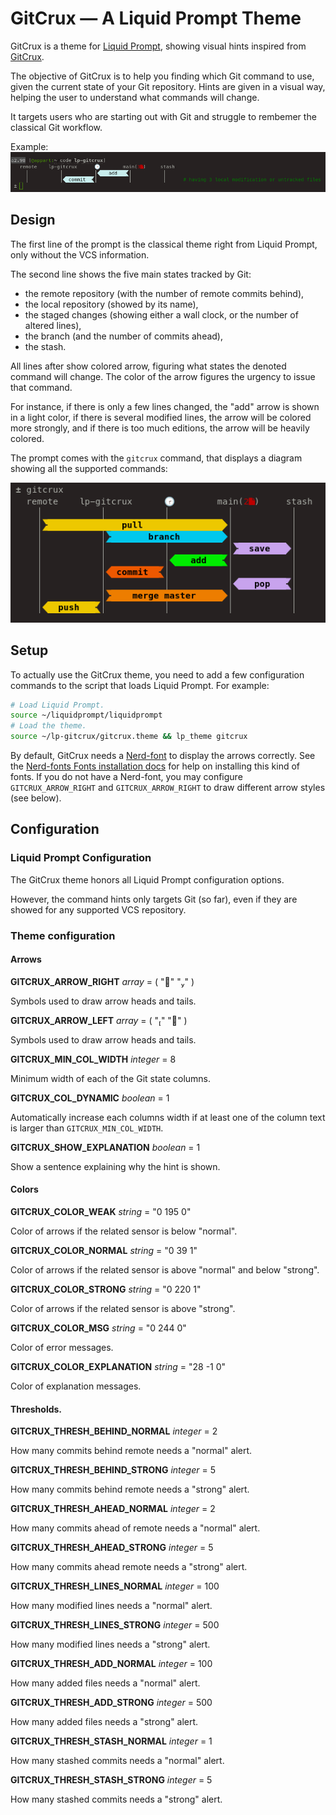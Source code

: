 GitCrux — A Liquid Prompt Theme
===============================

GitCrux is a theme for [Liquid Prompt](https://github.com/nojhan/liquidprompt),
showing visual hints inspired from [GitCrux](https://github.com/nojhan/gitcrux).

The objective of GitCrux is to help you finding which Git command to use,
given the current state of your Git repository.
Hints are given in a visual way, helping the user to understand what commands
will change.

It targets users who are starting out with Git and struggle to rembemer
the classical Git workflow.

Example:
![](add-commit.png)


Design
------

The first line of the prompt is the classical theme right from Liquid Prompt,
only without the VCS information.

The second line shows the five main states tracked by Git:

- the remote repository (with the number of remote commits behind),
- the local repository (showed by its name),
- the staged changes (showing either a wall clock, or the number of altered lines),
- the branch (and the number of commits ahead),
- the stash.

All lines after show colored arrow, figuring what states the denoted command
will change. The color of the arrow figures the urgency to issue that command.

For instance, if there is only a few lines changed, the "add" arrow is shown
in a light color, if there is several modified lines, the arrow will be colored
more strongly, and if there is too much editions, the arrow will be heavily
colored.

The prompt comes with the `gitcrux` command, that displays a diagram showing
all the supported commands:

![](gitcrux.png)


Setup
-----

To actually use the GitCrux theme, you need to add a few configuration commands
to the script that loads Liquid Prompt. For example:

```sh
# Load Liquid Prompt.
source ~/liquidprompt/liquidprompt
# Load the theme.
source ~/lp-gitcrux/gitcrux.theme && lp_theme gitcrux
```

By default, GitCrux needs a [Nerd-font](https://www.nerdfonts.com/) to display
the arrows correctly.
See the [Nerd-fonts Fonts installation docs](https://www.nerdfonts.com/)
for help on installing this kind of fonts.
If you do not have a Nerd-font, you may configure
`GITCRUX_ARROW_RIGHT` and `GITCRUX_ARROW_RIGHT` to draw different arrow styles
(see below).


Configuration
-------------

### Liquid Prompt Configuration

The GitCrux theme honors all Liquid Prompt configuration options.

However, the command hints only targets Git (so far), even if they are showed
for any supported VCS repository.


### Theme configuration

#### Arrows

**GITCRUX_ARROW_RIGHT** *array* = ( "" "" )

Symbols used to draw arrow heads and tails.

**GITCRUX_ARROW_LEFT** *array* = ( "" "" )

Symbols used to draw arrow heads and tails.

**GITCRUX_MIN_COL_WIDTH** *integer* = 8

Minimum width of each of the Git state columns.

**GITCRUX_COL_DYNAMIC** *boolean* = 1

Automatically increase each columns width if at least one of the column text
is larger than `GITCRUX_MIN_COL_WIDTH`.

**GITCRUX_SHOW_EXPLANATION** *boolean* = 1

Show a sentence explaining why the hint is shown.


#### Colors

**GITCRUX_COLOR_WEAK** *string* = "0 195 0"

Color of arrows if the related sensor is below "normal".

**GITCRUX_COLOR_NORMAL** *string* = "0 39 1"

Color of arrows if the related sensor is above "normal" and below "strong".

**GITCRUX_COLOR_STRONG** *string* = "0 220 1"

Color of arrows if the related sensor is above "strong".

**GITCRUX_COLOR_MSG** *string* = "0 244 0"

Color of error messages.

**GITCRUX_COLOR_EXPLANATION** *string* = "28 -1 0"

Color of explanation messages.


#### Thresholds.

**GITCRUX_THRESH_BEHIND_NORMAL** *integer* = 2

How many commits behind remote needs a "normal" alert.

**GITCRUX_THRESH_BEHIND_STRONG** *integer* = 5

How many commits behind remote needs a "strong" alert.


**GITCRUX_THRESH_AHEAD_NORMAL** *integer* = 2

How many commits ahead of remote needs a "normal" alert.

**GITCRUX_THRESH_AHEAD_STRONG** *integer* = 5

How many commits ahead remote needs a "strong" alert.


**GITCRUX_THRESH_LINES_NORMAL** *integer* = 100

How many modified lines needs a "normal" alert.

**GITCRUX_THRESH_LINES_STRONG** *integer* = 500

How many modified lines needs a "strong" alert.


**GITCRUX_THRESH_ADD_NORMAL** *integer* = 100

How many added files needs a "normal" alert.

**GITCRUX_THRESH_ADD_STRONG** *integer* = 500

How many added files needs a "strong" alert.


**GITCRUX_THRESH_STASH_NORMAL** *integer* = 1

How many stashed commits needs a "normal" alert.

**GITCRUX_THRESH_STASH_STRONG** *integer* = 5

How many stashed commits needs a "strong" alert.


